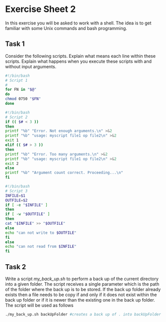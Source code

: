 # Exercise Sheet 2

In this exercise you will be asked to work with a shell. The idea is to get familiar with some Unix commands and bash programming.

## Task 1

Consider the following scripts. Explain what means each line within these scripts. Explain what happens when you execute these scripts with and without input arguments. 

```bash
#!/bin/bash
# Script 1
#
for FN in "$@"
do
chmod 0750 "$FN"
done
```

```bash
#!/bin/bash 
# Script 2
if (( $# < 3 ))
then
printf "%b" "Error. Not enough arguments.\n" >&2
printf "%b" "usage: myscript file1 op file2\n" >&2
exit 1
elif (( $# > 3 ))
then 
printf "%b" "Error. Too many arguments.\n" >&2
printf "%b" "usage: myscript file1 op file2\n" >&2
exit 2
else
printf "%b" "Argument count correct. Proceeding...\n" 
fi
```

```bash
#!/bin/bash
# Script 3
INFILE=$1
OUTFILE=$2
if [ -e "$INFILE" ]
then
if [ -w "$OUTFILE" ]
then
cat "$INFILE" >> "$OUTFILE"
else
echo "can not write to $OUTFILE"
fi
else
echo "can not read from $INFILE"
fi

```

## Task 2
Write a script *my_back_up.sh* to perform a back up of the current directory into a given folder. The script receives a single parameter which is the path of the folder where the back up is to be stored. If the back up folder already exists then a file needs to be copy if and only if it does not exist within the back up folder or if it is newer than the existing one in the back up folder. The script will be used as follows

```bash
./my_back_up.sh backUpFolder #creates a back up of . into backUpFolder
```
